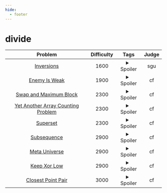 ```yaml
--- 
hide:
  - footer
---
```

# divide

| Problem | Difficulty | Tags | Judge | 
| :-----: | :----: | :----: | :----: | 
|[Inversions](https://codeforces.com/problemsets/acmsguru/problem/99999/180)|1600|<details> <summary>Spoiler</summary> <ul><li>divide</li></ul> </details>|sgu|
|[Enemy Is Weak](https://codeforces.com/problemset/problem/61/E)|1900|<details> <summary>Spoiler</summary> <ul><li>divide</li></ul> </details>|cf|
|[Swap and Maximum Block](https://codeforces.com/contest/1716/problem/E)|2300|<details> <summary>Spoiler</summary> <ul><li>divide</li></ul> </details>|cf|
|[Yet Another Array Counting Problem](https://codeforces.com/contest/1748/problem/E)|2300|<details> <summary>Spoiler</summary> <ul><li>divide</li></ul> </details>|cf|
|[Superset](https://codeforces.com/problemset/problem/97/B)|2300|<details> <summary>Spoiler</summary> <ul><li>divide</li></ul> </details>|cf|
|[Subsequence](https://codeforces.com/contest/1580/problem/D)|2900|<details> <summary>Spoiler</summary> <ul><li>divide</li></ul> </details>|cf|
|[Meta Universe](https://codeforces.com/contest/475/problem/F)|2900|<details> <summary>Spoiler</summary> <ul><li>divide</li> <li>dsu</li></ul> </details>|cf|
|[Keep Xor Low](https://codeforces.com/problemset/problem/1616/H)|2900|<details> <summary>Spoiler</summary> <ul><li>bitmask</li> <li>recursive</li> <li>divide</li></ul> </details>|cf|
|[Closest Point Pair](https://www.spoj.com/problems/CLOPPAIR/)|3000|<details> <summary>Spoiler</summary> <ul><li>divide</li></ul> </details>|cf|
